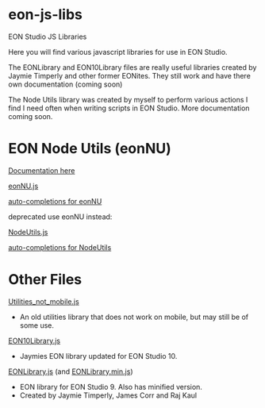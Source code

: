 # eon-js-libs
EON Studio JS Libraries

Here you will find various javascript libraries for use in EON Studio.

The EONLibrary and EON10Library files are really useful libraries created by Jaymie Timperly and other former EONites. They still work and have there own documentation (coming soon)

The Node Utils library was created by myself to perform various actions I find I need often when writing scripts in EON Studio.
More documentation coming soon.

# EON Node Utils (eonNU)

[Documentation here](NodeUtilsDoc.md) 

[eonNU.js](eonNU_001.js)

[auto-completions for eonNU](eonNU.sublime-completions)

deprecated use eonNU instead:

[NodeUtils.js](NodeUtils_004.js)

[auto-completions for NodeUtils](NodeUtils.sublime-completions)


# Other Files

[Utilities_not_mobile.js](Utilities_not_mobile.js)

- An old utilities library that does not work on mobile, but may still be of some use.

[EON10Library.js](EON10Library.js)

- Jaymies EON library updated for EON Studio 10.

[EONLibrary.js](EONLibrary.js) (and [EONLibrary.min.js](EONLibrary.min.js))

- EON library for EON Studio 9. Also has minified version.
- Created by Jaymie Timperly, James Corr and Raj Kaul
